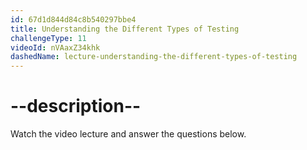 ```yaml
---
id: 67d1d844d84c8b540297bbe4
title: Understanding the Different Types of Testing
challengeType: 11
videoId: nVAaxZ34khk
dashedName: lecture-understanding-the-different-types-of-testing
---
```


# --description--

Watch the video lecture and answer the questions below.


